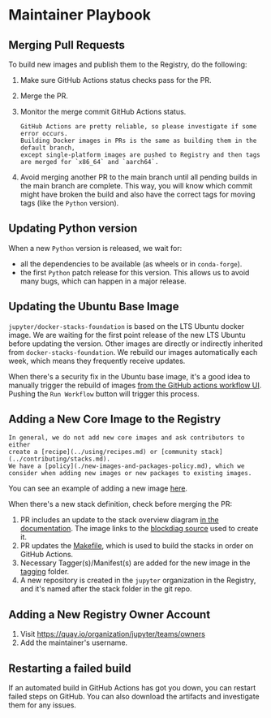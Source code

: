 # Maintainer Playbook

## Merging Pull Requests

To build new images and publish them to the Registry, do the following:

1. Make sure GitHub Actions status checks pass for the PR.
2. Merge the PR.
3. Monitor the merge commit GitHub Actions status.

   ```{note}
   GitHub Actions are pretty reliable, so please investigate if some error occurs.
   Building Docker images in PRs is the same as building them in the default branch,
   except single-platform images are pushed to Registry and then tags are merged for `x86_64` and `aarch64`.
   ```

4. Avoid merging another PR to the main branch until all pending builds in the main branch are complete.
   This way, you will know which commit might have broken the build
   and also have the correct tags for moving tags (like the `Python` version).

## Updating Python version

When a new `Python` version is released, we wait for:

- all the dependencies to be available (as wheels or in `conda-forge`).
- the first `Python` patch release for this version.
  This allows us to avoid many bugs, which can happen in a major release.

## Updating the Ubuntu Base Image

`jupyter/docker-stacks-foundation` is based on the LTS Ubuntu docker image.
We are waiting for the first point release of the new LTS Ubuntu before updating the version.
Other images are directly or indirectly inherited from `docker-stacks-foundation`.
We rebuild our images automatically each week, which means they frequently receive updates.

When there's a security fix in the Ubuntu base image, it's a good idea to manually trigger the rebuild of images
[from the GitHub actions workflow UI](https://github.com/jupyter/docker-stacks/actions/workflows/docker.yml).
Pushing the `Run Workflow` button will trigger this process.

## Adding a New Core Image to the Registry

```{note}
In general, we do not add new core images and ask contributors to either
create a [recipe](../using/recipes.md) or [community stack](../contributing/stacks.md).
We have a [policy](./new-images-and-packages-policy.md), which we consider when adding new images or new packages to existing images.
```

You can see an example of adding a new image [here](https://github.com/jupyter/docker-stacks/pull/1936/files).

When there's a new stack definition, check before merging the PR:

1. PR includes an update to the stack overview diagram
   [in the documentation](../using/selecting.md#image-relationships).
   The image links to the [blockdiag source](http://interactive.blockdiag.com/) used to create it.
2. PR updates the [Makefile](https://github.com/jupyter/docker-stacks/blob/main/Makefile),
   which is used to build the stacks in order on GitHub Actions.
3. Necessary Tagger(s)/Manifest(s) are added for the new image
   in the [tagging](https://github.com/jupyter/docker-stacks/tree/main/tagging) folder.
4. A new repository is created in the `jupyter` organization in the Registry,
   and it's named after the stack folder in the git repo.

## Adding a New Registry Owner Account

1. Visit <https://quay.io/organization/jupyter/teams/owners>
2. Add the maintainer's username.

## Restarting a failed build

If an automated build in GitHub Actions has got you down, you can restart failed steps on GitHub.
You can also download the artifacts and investigate them for any issues.
